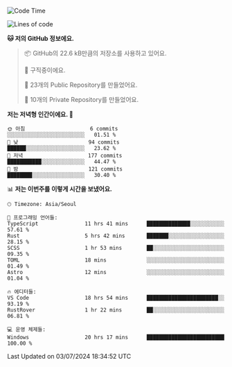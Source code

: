   <!--START_SECTION:waka-->
![Code Time](http://img.shields.io/badge/Code%20Time-711%20hrs%209%20mins-blue)

![Lines of code](https://img.shields.io/badge/%EC%A0%80%EB%8A%94%20%EC%97%AC%ED%83%9C%EA%B9%8C%EC%A7%80%20-365.7%20thousand%20%EC%A4%84%EC%9D%98%20%EC%BD%94%EB%93%9C%EB%A5%BC%20%EC%9E%91%EC%84%B1%ED%96%88%EC%96%B4%EC%9A%94.-blue)

**🐱 저의 GitHub 정보에요.** 

> 📦 GitHub의 22.6 kB만큼의 저장소를 사용하고 있어요. 
 > 
> 💼 구직중이에요.
 > 
> 📜 23개의 Public Repository를 만들었어요. 
 > 
> 🔑 10개의 Private Repository를 만들었어요. 
 > 
**저는 저녁형 인간이에요. 🦉** 

```text
🌞 아침                     6 commits           ░░░░░░░░░░░░░░░░░░░░░░░░░   01.51 % 
🌆 낮　                     94 commits          ██████░░░░░░░░░░░░░░░░░░░   23.62 % 
🌃 저녁                     177 commits         ███████████░░░░░░░░░░░░░░   44.47 % 
🌙 밤　                     121 commits         ████████░░░░░░░░░░░░░░░░░   30.40 % 
```


📊 **저는 이번주를 이렇게 시간을 보냈어요.** 

```text
🕑︎ Timezone: Asia/Seoul

💬 프로그래밍 언어들: 
TypeScript               11 hrs 41 mins      ██████████████░░░░░░░░░░░   57.61 % 
Rust                     5 hrs 42 mins       ███████░░░░░░░░░░░░░░░░░░   28.15 % 
SCSS                     1 hr 53 mins        ██░░░░░░░░░░░░░░░░░░░░░░░   09.35 % 
TOML                     18 mins             ░░░░░░░░░░░░░░░░░░░░░░░░░   01.49 % 
Astro                    12 mins             ░░░░░░░░░░░░░░░░░░░░░░░░░   01.04 % 

🔥 에디터들: 
VS Code                  18 hrs 54 mins      ███████████████████████░░   93.19 % 
RustRover                1 hr 22 mins        ██░░░░░░░░░░░░░░░░░░░░░░░   06.81 % 

💻 운영 체제들: 
Windows                  20 hrs 17 mins      █████████████████████████   100.00 % 
```


 Last Updated on 03/07/2024 18:34:52 UTC
<!--END_SECTION:waka-->
